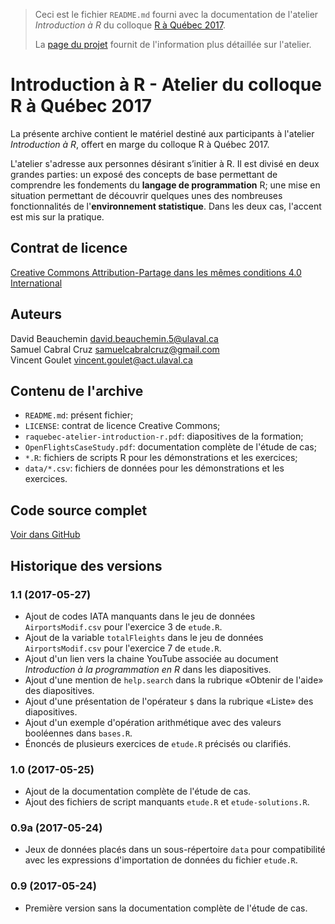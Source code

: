> Ceci est le fichier `README.md` fourni avec la documentation de
> l'atelier *Introduction à R* du colloque
> [R à Québec 2017](http://raquebec.ulaval.ca/2017/).
>
> La
> [page du projet](https://vigou3.github.io/raquebec-atelier-introduction-r)
> fournit de l'information plus détaillée sur l'atelier.

# Introduction à R - Atelier du colloque R à Québec 2017

La présente archive contient le matériel destiné aux participants à
l'atelier *Introduction à R*, offert en marge du colloque R à Québec 2017.

L'atelier s'adresse aux personnes désirant s’initier à R. Il est
divisé en deux grandes parties: un exposé des concepts de base
permettant de comprendre les fondements du **langage de
programmation** R; une mise en situation permettant de découvrir
quelques unes des nombreuses fonctionnalités de l'**environnement
statistique**. Dans les deux cas, l'accent est mis sur la pratique.

## Contrat de licence

[Creative Commons Attribution-Partage dans les mêmes conditions 4.0 International](https://creativecommons.org/licenses/by-sa/4.0/deed.fr)

## Auteurs

David Beauchemin <david.beauchemin.5@ulaval.ca>  
Samuel Cabral Cruz <samuelcabralcruz@gmail.com>  
Vincent Goulet <vincent.goulet@act.ulaval.ca>

## Contenu de l'archive

- `README.md`: présent fichier;
- `LICENSE`: contrat de licence Creative Commons;
- `raquebec-atelier-introduction-r.pdf`: diapositives de la formation;
- `OpenFlightsCaseStudy.pdf`: documentation complète de l'étude de cas;
- `*.R`: fichiers de scripts R pour les démonstrations et les exercices;
- `data/*.csv`: fichiers de données pour les démonstrations et les exercices.

## Code source complet

[Voir dans GitHub](https://github.com/vigou3/raquebec-atelier-introduction-r/)

## Historique des versions

### 1.1 (2017-05-27)

- Ajout de codes IATA manquants dans le jeu de données
  `AirportsModif.csv` pour l'exercice 3 de `etude.R`.
- Ajout de la variable `totalFleights` dans le jeu de données
  `AirportsModif.csv` pour l'exercice 7 de `etude.R`.
- Ajout d'un lien vers la chaine YouTube associée au document
  *Introduction à la programmation en R* dans les diapositives.
- Ajout d'une mention de `help.search` dans la rubrique «Obtenir de
  l'aide» des diapositives.
- Ajout d'une présentation de l'opérateur `$` dans la rubrique «Liste» des
  diapositives.
- Ajout d'un exemple d'opération arithmétique avec des valeurs
  booléennes dans `bases.R`.
- Énoncés de plusieurs exercices de `etude.R` précisés ou clarifiés.

### 1.0 (2017-05-25)

- Ajout de la documentation complète de l'étude de cas.
- Ajout des fichiers de script manquants `etude.R` et `etude-solutions.R`.

### 0.9a (2017-05-24)

- Jeux de données placés dans un sous-répertoire `data` pour
  compatibilité avec les expressions d'importation de données du
  fichier `etude.R`.

### 0.9 (2017-05-24)

- Première version sans la documentation complète de l'étude de cas.
